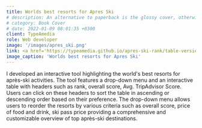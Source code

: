 ```yaml
---
title: Worlds best resorts for Apres Ski
# description: An alternative to paperback is the glossy cover, otherwise known as a dust cover, found on magazines, and comic books.
# category: Book Cover
# date: 2022-01-09 08:01:35 +0300
client: TypeAmedia
role: Web developer
image: '/images/apres_ski.png'
link: <a href='https://typeamedia.github.io/apres-ski-rank/table-version/' target="_blank">Worlds best resorts for Apres Ski </a>
image_caption: 'Worlds best resorts for Apres Ski'
---
```

I developed an interactive tool highlighting the world's best resorts for après-ski activities. The tool features a drop-down menu and an interactive table with headers such as rank, overall score, Avg. TripAdvisor Score. Users can click on these headers to sort the table in ascending or descending order based on their preference. The drop-down menu allows users to reorder the resorts by various criteria such as overall score, price of food and drink, ski pass price providing a comprehensive and customizable overview of top après-ski destinations.